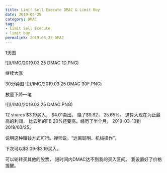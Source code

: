 ```yaml
---
title: Limit Sell Execute DMAC & Limit Buy
date: 2019-03-25
category: DMAC
tag:
- Limit Sell Execute
- limit buy
permalink: 2019-03-25-DMAC
---
```

1天图

![](/IMG/2019.03.25 DMAC 1D.PNG)

继续大涨

30分钟图
![](/IMG/2019.03.25 DMAC 30F.PNG)

放量下降一笔

![](/IMG/2019.03.25 DMAC.PNG)

12 shares $\$$3.19买入， $\$$4.01卖出。 赚了$\$$9.82， 25.65%。 这算大现在为止最高的利润， 比去年的FB 20%还要高。经历了半个月， 2019-03-13到2019/03/25。

说明这种赚钱方式可行。禅师说，“远离聪明、机械操作”。

下次可以$\$$3.09-$\$$3.19买入。

可以轮转买其他的股票， 短时间内DMAC达不到我的买入区间。 我设置好了价格提醒。
